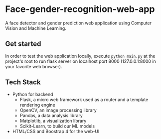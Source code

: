 # Face-gender-recognition-web-app

A face detector and gender prediction web application using Computer Vision and Machine Learning. 

## Get started

In order to test the web application locally, execute `python main.py` at the project's root to run flask server on localhost port 8000 (127.0.0.1:8000 in your favorite web browser).

## Tech Stack
*  Python for backend
   *  Flask, a micro web framework used as a router and a template rendering engine
   *  OpenCV, an image processing library
   *  Pandas, a data analysis library
   *  Matplotlib, a visualization library
   *  Scikit-Learn, to build our ML models
*  HTML/CSS and Boostrap 4 for the web-UI

